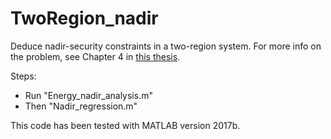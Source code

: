 # TwoRegion_nadir
Deduce nadir-security constraints in a two-region system. For more info on the problem, see Chapter 4 in [this thesis](
https://spiral.imperial.ac.uk/bitstream/10044/1/87874/3/Badesa-Bernardo-L-2020-PhD-Thesis.pdf).

Steps:
 - Run "Energy_nadir_analysis.m"
 - Then "Nadir_regression.m"
  
This code has been tested with MATLAB version 2017b.
  
